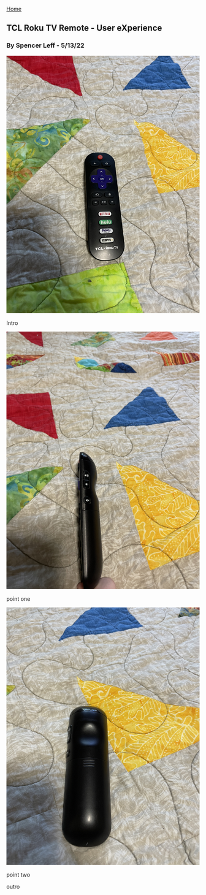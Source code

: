 [Home](../)

## TCL Roku TV Remote - User eXperience
### By Spencer Leff - 5/13/22

![J03 Image 1](../assets/J03_Image1.JPG "J03 Image 1")

Intro

![J03 Image 2](../assets/J03_Image2.JPG "J03 Image 2")

point one

![J03 Image 3](../assets/J03_Image3.JPG "J03 Image 3")

point two

outro
